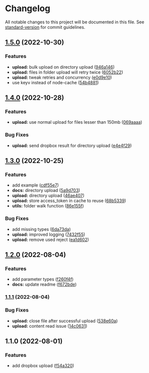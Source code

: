 # Changelog

All notable changes to this project will be documented in this file. See [standard-version](https://github.com/conventional-changelog/standard-version) for commit guidelines.

## [1.5.0](https://github.com/lmesacademy/dropbox-upload/compare/v1.4.0...v1.5.0) (2022-10-30)


### Features

* **upload:** bulk upload on directory upload ([946a146](https://github.com/lmesacademy/dropbox-upload/commit/946a146a68ee844782f293518a353ae86d81780b))
* **upload:** files in folder upload will retry twice ([6052b22](https://github.com/lmesacademy/dropbox-upload/commit/6052b22629ae9c9dab9fc451fe0897dcce5819ef))
* **upload:** tweak retries and concurrency ([e0d9e10](https://github.com/lmesacademy/dropbox-upload/commit/e0d9e10b5d9d4144ee72427a2692c0fbb0620c32))
* use keyv instead of node-cache ([54b4881](https://github.com/lmesacademy/dropbox-upload/commit/54b4881dcbae8710233f44206420d635fde2f876))

## [1.4.0](https://github.com/lmesacademy/dropbox-upload/compare/v1.3.0...v1.4.0) (2022-10-28)


### Features

* **upload:** use normal upload for files lesser than 150mb ([069aaaa](https://github.com/lmesacademy/dropbox-upload/commit/069aaaa1fef107f0fd26f6be4e233db990c1e29b))


### Bug Fixes

* **upload:** send dropbox result for directory upload ([e4e4f29](https://github.com/lmesacademy/dropbox-upload/commit/e4e4f299735cafc0afeb5b7e9d5b3b138b18934e))

## [1.3.0](https://github.com/lmesacademy/dropbox-upload/compare/v1.2.0...v1.3.0) (2022-10-25)


### Features

* add example ([cdf55e7](https://github.com/lmesacademy/dropbox-upload/commit/cdf55e7c4773cc0b35d4888f7d9ccbbbbbefc10b))
* **docs:** directory upload ([5a9d703](https://github.com/lmesacademy/dropbox-upload/commit/5a9d70382de3991b6c9a5e31614f4a2e7fb67370))
* **upload:** directory upload ([46ae407](https://github.com/lmesacademy/dropbox-upload/commit/46ae407f769f1df6b05782dad0f7e1b47b4b14dd))
* **upload:** store access_token in cache to reuse ([68b5339](https://github.com/lmesacademy/dropbox-upload/commit/68b53399e34fcce1ce17eb66b34c44f456bd32cd))
* **utils:** folder walk function ([86e155f](https://github.com/lmesacademy/dropbox-upload/commit/86e155f441af13dbbeb69e9516dd8155b9f8fbf1))


### Bug Fixes

* add missing types ([6da73da](https://github.com/lmesacademy/dropbox-upload/commit/6da73da0286107106917dafc7d5596edaa1bfb00))
* **upload:** improved logging ([7432f55](https://github.com/lmesacademy/dropbox-upload/commit/7432f558b700b05535d3f00720ba9a7af39f1c6b))
* **upload:** remove used reject ([ea1d602](https://github.com/lmesacademy/dropbox-upload/commit/ea1d602a2ba1661d804358762f06293f0bdccae5))

## [1.2.0](https://github.com/lmesacademy/dropbox-upload/compare/v1.1.1...v1.2.0) (2022-08-04)


### Features

* add parameter types ([f260f4f](https://github.com/lmesacademy/dropbox-upload/commit/f260f4fab0becdcb905536f51c0483b0d5b0520d))
* **docs:** update readme ([f672bde](https://github.com/lmesacademy/dropbox-upload/commit/f672bde249769e3f9f8ed6cb39390d80ec45f3d9))

### [1.1.1](https://github.com/lmesacademy/dropbox-upload/compare/v1.1.0...v1.1.1) (2022-08-04)


### Bug Fixes

* **upload:** close file after successful upload ([538e60a](https://github.com/lmesacademy/dropbox-upload/commit/538e60ae7d87652ce0c3413181de0074ed98ad1f))
* **upload:** content read issue ([14c0631](https://github.com/lmesacademy/dropbox-upload/commit/14c06318cc51fe4a81345d26ebb402623d8bdaf5))

## 1.1.0 (2022-08-01)


### Features

* add dropbox upload ([f54a320](https://github.com/lmesacademy/dropbox-upload/commit/f54a3207f0488ffcd891edaccfc626686e51c070))
